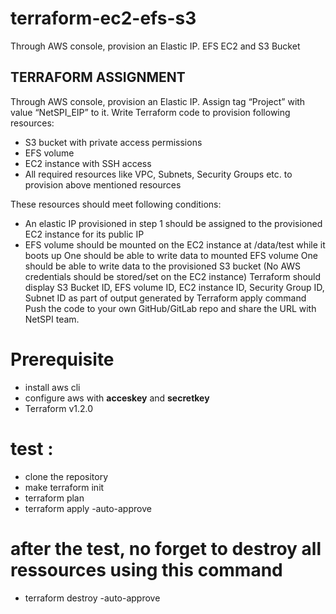 # terraform-ec2-efs-s3
Through AWS console, provision an Elastic IP.  EFS EC2 and S3 Bucket

## TERRAFORM ASSIGNMENT

Through AWS console, provision an Elastic IP. Assign tag “Project” with value “NetSPI_EIP” to it.
Write Terraform code to provision following resources:
- S3 bucket with private access permissions
- EFS volume
- EC2 instance with SSH access
- All required resources like VPC, Subnets, Security Groups etc. to provision above mentioned resources

These resources should meet following conditions:
- An elastic IP provisioned in step 1 should be assigned to the provisioned EC2 instance for its public IP
- EFS volume should be mounted on the EC2 instance at /data/test while it boots up
One should be able to write data to mounted EFS volume
One should be able to write data to the provisioned S3 bucket (No AWS credentials should be stored/set on the EC2 instance)
Terraform should display S3 Bucket ID, EFS volume ID, EC2 instance ID, Security Group ID, Subnet ID as part of output generated by Terraform apply command
Push the code to your own GitHub/GitLab repo and share the URL with NetSPI team.

# Prerequisite
- install aws cli
- configure aws with __acceskey__ and __secretkey__
- Terraform v1.2.0

# test : 
- clone the repository
- make terraform init
- terraform plan
- terraform apply -auto-approve

# after the test, no forget to destroy all ressources using this command
- terraform destroy -auto-approve